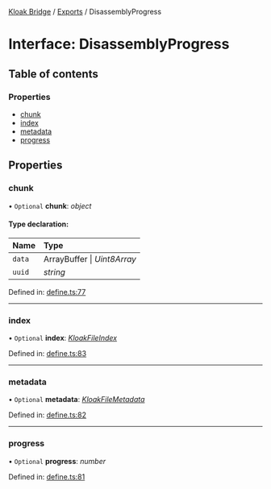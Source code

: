 [Kloak Bridge](../README.md) / [Exports](../modules.md) / DisassemblyProgress

# Interface: DisassemblyProgress

## Table of contents

### Properties

- [chunk](disassemblyprogress.md#chunk)
- [index](disassemblyprogress.md#index)
- [metadata](disassemblyprogress.md#metadata)
- [progress](disassemblyprogress.md#progress)

## Properties

### chunk

• `Optional` **chunk**: *object*

#### Type declaration:

Name | Type |
:------ | :------ |
`data` | ArrayBuffer \| *Uint8Array* |
`uuid` | *string* |

Defined in: [define.ts:77](https://github.com/CoNET-project/kloak-bridge/blob/a780fc0/src/define.ts#L77)

___

### index

• `Optional` **index**: [*KloakFileIndex*](kloakfileindex.md)

Defined in: [define.ts:83](https://github.com/CoNET-project/kloak-bridge/blob/a780fc0/src/define.ts#L83)

___

### metadata

• `Optional` **metadata**: [*KloakFileMetadata*](kloakfilemetadata.md)

Defined in: [define.ts:82](https://github.com/CoNET-project/kloak-bridge/blob/a780fc0/src/define.ts#L82)

___

### progress

• `Optional` **progress**: *number*

Defined in: [define.ts:81](https://github.com/CoNET-project/kloak-bridge/blob/a780fc0/src/define.ts#L81)
